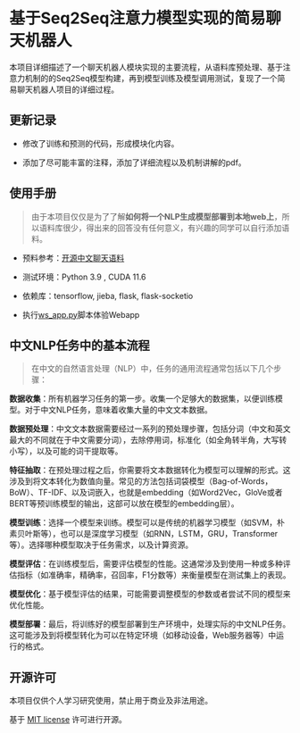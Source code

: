 # 基于Seq2Seq注意力模型实现的简易聊天机器人
本项目详细描述了一个聊天机器人模块实现的主要流程，从语料库预处理、基于注意力机制的的Seq2Seq模型构建，再到模型训练及模型调用测试，复现了一个简易聊天机器人项目的详细过程。



## 更新记录

- 修改了训练和预测的代码，形成模块化内容。

- 添加了尽可能丰富的注释，添加了详细流程以及机制讲解的pdf。



## 使用手册

> 由于本项目仅仅是为了了解**如何将一个NLP生成模型部署到本地web上**，所以语料库很少，得出来的回答没有任何意义，有兴趣的同学可以自行添加语料。

- 预料参考：[开源中文聊天语料](https://gitee.com/chenyang918/chinese_chatbot_corpus)

- 测试环境：Python 3.9 , CUDA 11.6

- 依赖库：tensorflow, jieba, flask, flask-socketio

- 执行[ws_app.py](ws_app.py)脚本体验Webapp



## 中文NLP任务中的基本流程

> 在中文的自然语言处理（NLP）中，任务的通用流程通常包括以下几个步骤：  

**数据收集**：所有机器学习任务的第一步。收集一个足够大的数据集，以便训练模型。对于中文NLP任务，意味着收集大量的中文文本数据。

**数据预处理**：中文文本数据需要经过一系列的预处理步骤，包括分词（中文和英文最大的不同就在于中文需要分词），去除停用词，标准化（如全角转半角，大写转小写），以及可能的词干提取等。

**特征抽取**：在预处理过程之后，你需要将文本数据转化为模型可以理解的形式。这涉及到将文本转化为数值向量。常见的方法包括词袋模型（Bag-of-Words，BoW）、TF-IDF、以及词嵌入，也就是embedding（如Word2Vec，GloVe或者BERT等预训练模型的输出，这部可以放在模型的embedding层）。

**模型训练**：选择一个模型来训练。模型可以是传统的机器学习模型（如SVM，朴素贝叶斯等），也可以是深度学习模型（如RNN，LSTM，GRU，Transformer等）。选择哪种模型取决于任务需求，以及计算资源。

**模型评估**：在训练模型后，需要评估模型的性能。这通常涉及到使用一种或多种评估指标（如准确率，精确率，召回率，F1分数等）来衡量模型在测试集上的表现。

**模型优化**：基于模型评估的结果，可能需要调整模型的参数或者尝试不同的模型来优化性能。

**模型部署**：最后，将训练好的模型部署到生产环境中，处理实际的中文NLP任务。这可能涉及到将模型转化为可以在特定环境（如移动设备，Web服务器等）中运行的格式。



## 开源许可

本项目仅供个人学习研究使用，禁止用于商业及非法用途。

基于 [MIT license](https://opensource.org/licenses/MIT) 许可进行开源。

